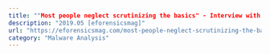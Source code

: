 ```yaml
---
title: ""Most people neglect scrutinizing the basics" - Interview with Divya Lakshmanan, eForensics Instructor"
description: "2019.05 [eforensicsmag]"
url: "https://eforensicsmag.com/most-people-neglect-scrutinizing-the-basics-interview-with-divya-lakshmanan-eforensics-instructor/"
category: "Malware Analysis"
---
```

